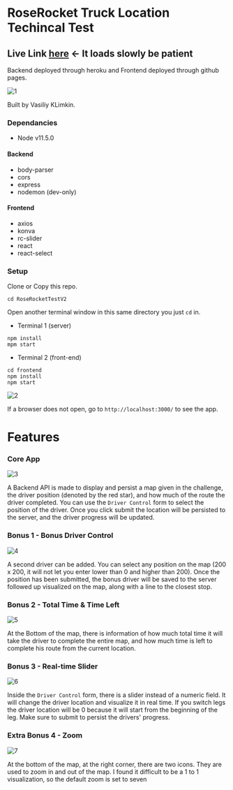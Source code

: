 # RoseRocket Truck Location Techincal Test
## Live Link [here](https://vasiliy-klimkin.github.io/rrTestV2/) <- It loads slowly be patient
Backend deployed through heroku and Frontend deployed through github pages.

![1](https://github.com/vasiliy-klimkin/RoseRocketTestV2/blob/master/docs/images/app.png?raw=true)

Built by Vasiliy KLimkin.

### Dependancies

 - Node v11.5.0

#### Backend
 - body-parser
 - cors
 - express
 - nodemon (dev-only)

#### Frontend
 - axios
 - konva
 - rc-slider
 - react
 - react-select


### Setup

Clone or Copy this repo.
```
cd RoseRocketTestV2
```
Open another terminal window in this same directory you just `cd` in.

- Terminal 1 (server)
```
npm install
mpm start
```
- Terminal 2 (front-end)
```
cd frontend
npm install
npm start
```

![2](https://github.com/vasiliy-klimkin/RoseRocketTestV2/blob/master/docs/images/startup.gif?raw=true)

If a browser does not open, go to `http://localhost:3000/` to see the app.

# Features

### Core App

![3](https://github.com/vasiliy-klimkin/RoseRocketTestV2/blob/master/docs/images/coreApp.gif?raw=true)

A Backend API is made to display and persist a map given in the challenge, the driver position (denoted by the red star), and how much of the route the driver completed. You can use the `Driver Control` form to select the position of the driver. Once you click submit the location will be persisted to the server, and the driver progress will be updated.

### Bonus 1 - Bonus Driver Control

![4](https://github.com/vasiliy-klimkin/RoseRocketTestV2/blob/master/docs/images/bonus1.gif?raw=true)

A second driver can be added. You can select any position on the map (200 x 200, it will not let you enter lower than 0 and higher than 200). Once the position has been submitted, the bonus driver will be saved to the server followed up visualized on the map, along with a line to the closest stop.

### Bonus 2 - Total Time & Time Left

![5](https://github.com/vasiliy-klimkin/RoseRocketTestV2/blob/master/docs/images/bonus2.gif?raw=true)

At the Bottom of the map, there is information of how much total time it will take the driver to complete the entire map, and how much time is left to complete his route from the current location.

### Bonus 3 - Real-time Slider

![6](https://github.com/vasiliy-klimkin/RoseRocketTestV2/blob/master/docs/images/bonus3.gif?raw=true)

Inside the `Driver Control` form, there is a slider instead of a numeric field. It will change the driver location and visualize it in real time. If you switch legs the driver location will be 0 because it will start from the beginning of the leg. Make sure to submit to persist the drivers' progress.

### Extra Bonus 4 - Zoom

![7](https://github.com/vasiliy-klimkin/RoseRocketTestV2/blob/master/docs/images/bonus4.gif?raw=true)

At the bottom of the map, at the right corner, there are two icons. They are used to zoom in and out of the map. I found it difficult to be a 1 to 1 visualization, so the default zoom is set to seven

